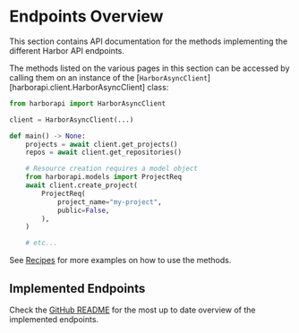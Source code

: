 # Endpoints Overview

This section contains API documentation for the methods implementing the different Harbor API endpoints.

The methods listed on the various pages in this section can be accessed by calling them on an instance of the [`HarborAsyncClient`][harborapi.client.HarborAsyncClient] class:


```py
from harborapi import HarborAsyncClient

client = HarborAsyncClient(...)

def main() -> None:
    projects = await client.get_projects()
    repos = await client.get_repositories()

    # Resource creation requires a model object
    from harborapi.models import ProjectReq
    await client.create_project(
        ProjectReq(
            project_name="my-project",
            public=False,
        ),
    )

    # etc...
```

See [Recipes](../recipes/index.md) for more examples on how to use the methods.

## Implemented Endpoints

Check the [GitHub README](https://github.com/pederhan/harborapi/blob/main/README.md) for the most up to date overview of the implemented endpoints.
